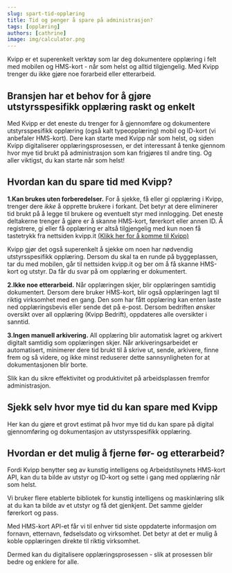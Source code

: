 ```yaml
---
slug: spart-tid-opplæring
title: Tid og penger å spare på administrasjon?
tags: [opplæring]
authors: [cathrine]
image: img/calculator.png
---
```

Kvipp er et superenkelt verktøy som lar deg dokumentere opplæring i felt med mobilen og HMS-kort - når som helst og alltid tilgjengelig. Med Kvipp trenger du ikke gjøre noe forarbeid eller etterarbeid.
<!-- truncate -->

## Bransjen har et behov for å gjøre utstyrsspesifikk opplæring raskt og enkelt

Med Kvipp er det eneste du trenger for å gjennomføre og dokumentere utstyrsspesifikk opplæring (også kalt typeopplæring) mobil og ID-kort (vi anbefaler HMS-kort). Dere kan starte med Kvipp når som helst, og siden Kvipp digitaliserer opplæringsprosessen, er det interessant å tenke gjennom hvor mye tid brukt på administrasjon som kan frigjøres til andre ting. Og aller viktigst, du kan starte når som helst!

## Hvordan kan du spare tid med Kvipp?

**1.Kan brukes uten forberedelser.**
For å sjekke, få eller gi opplæring i Kvipp, trenger dere *ikke* å opprette brukere i forkant. Det betyr at dere eliminerer tid brukt på å legge til brukere og eventuelt styr med innlogging. Det eneste deltakerne trenger å gjøre er å skanne HMS-kort, førerkort eller annen ID. Å registrere, gi eller få opplæring er altså tilgjengelig med kun noen få tastetrykk fra nettsiden kvipp.it [(Klikk her for å komme til Kvipp)](https://kvipp.it)

Kvipp gjør det også superenkelt å sjekke om noen har nødvendig utstyrsspesifikk opplæring. Dersom du skal ta en runde på byggeplassen, tar du med mobilen, går til nettsiden kvipp.it og ber om å få skanne HMS-kort og utstyr. Da får du svar på om opplæring er dokumentert.

**2.Ikke noe etterarbeid.**
Når opplæringen skjer, blir opplæringen samtidig dokumentert. Dersom dere bruker HMS-kort, blir også opplæringen lagt til riktig virksomhet med en gang. Den som har fått opplæring kan enten laste ned opplæringsbevis eller sende det på e-post. Dersom bedriften ønsker oversikt over all opplæring (Kvipp Bedrift), oppdateres alle oversikter i sanntid.

**3.Ingen manuell arkivering.**
All opplæring blir automatisk lagret og arkivert digitalt samtidig som opplæringen skjer. Når arkiveringsarbeidet er automatisert, minimerer dere tid brukt til å skrive ut, sende, arkivere, finne frem og så videre, og ikke minst reduserer dette sannsynligheten for at dokumentasjonen blir borte.

Slik kan du sikre effektivitet og produktivitet på arbeidsplassen fremfor administrasjon.

## Sjekk selv hvor mye tid du kan spare med Kvipp
Her kan du gjøre et grovt estimat på hvor mye tid du kan spare på digital gjennomføring og dokumentasjon av utstyrsspesifikk opplæring.

<div class="elfsight-app-6030280a-de24-4c4c-bb05-b9a0c60cb56e" data-elfsight-app-lazy></div>

## Hvordan er det mulig å fjerne før- og etterarbeid?

Fordi Kvipp benytter seg av kunstig intelligens og Arbeidstilsynets HMS-kort API, kan du ta bilde av utstyr og ID-kort og sette i gang med opplæring når som helst.

Vi bruker flere etablerte bibliotek for kunstig intelligens og maskinlæring slik at du kan ta bilde av et utstyr og få det gjenkjent. Det samme gjelder førerkort og pass. 

Med HMS-kort API-et får vi til enhver tid siste oppdaterte informasjon om fornavn, etternavn, fødselsdato og virksomhet. Det betyr at det er mulig å koble opplæringen direkte til riktig virksomhet.

Dermed kan du digitalisere opplæringsprosessen - slik at prosessen blir bedre og enklere for alle.